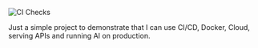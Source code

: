 ![CI Checks](https://github.com/tserdar/playground_api/actions/workflows/basic_ci_flow.yaml/badge.svg)

Just a simple project to demonstrate that I can use CI/CD, Docker, Cloud, serving APIs and running AI on production.
